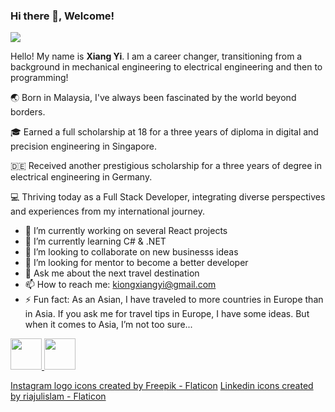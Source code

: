 ### Hi there 👋, Welcome!
<img src="https://github.com/kiongxiangyi/kiongxiangyi/assets/102138068/5edf9dce-fa09-48ef-836d-d7c0a0daed3f" >

<!--
**kiongxiangyi/kiongxiangyi** is a ✨ _special_ ✨ repository because its `README.md` (this file) appears on your GitHub profile.
-->

Hello! My name is **Xiang Yi**. I am a career changer, transitioning from a background in mechanical engineering to electrical engineering and then to programming!

🌏 Born in Malaysia, I've always been fascinated by the world beyond borders. 

🎓 Earned a full scholarship at 18 for a three years of diploma in digital and precision engineering in Singapore.

🇩🇪 Received another prestigious scholarship for a three years of degree in electrical engineering in Germany.

💻 Thriving today as a Full Stack Developer, integrating diverse perspectives and experiences from my international journey.

- 🔭 I’m currently working on several React projects
- 🌱 I’m currently learning C# & .NET
- 👯 I’m looking to collaborate on new businesss ideas
- 🤔 I’m looking for mentor to become a better developer
- 💬 Ask me about the next travel destination
- 📫 How to reach me: kiongxiangyi@gmail.com
- ⚡ Fun fact: As an Asian, I have traveled to more countries in Europe than in Asia. If you ask me for travel tips in Europe, I have some ideas. But when it comes to Asia, I’m not too sure...

<a href="https://www.linkedin.com/in/kiongxiangyi/"><img src="https://github.com/kiongxiangyi/kiongxiangyi/assets/102138068/09ac8346-dd82-40c1-85e2-e83ee9492add" width="50" height="50" >
<a href="https://www.instagram.com/kiongxiangyi"><img src="https://github.com/kiongxiangyi/kiongxiangyi/assets/102138068/65cd1da9-7ec4-46cb-88a2-7535b17ca8e8" width="50" height="50" >

<a href="https://www.flaticon.com/free-icons/instagram-logo" title="instagram logo icons">Instagram logo icons created by Freepik - Flaticon</a>
<a href="https://www.flaticon.com/free-icons/linkedin" title="linkedin icons">Linkedin icons created by riajulislam - Flaticon</a>
